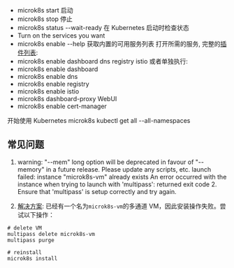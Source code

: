 - microk8s start 启动
- microk8s stop 停止
- microk8s status --wait-ready 在 Kubernetes 启动时检查状态
- Turn on the services you want
- microk8s enable --help 获取内置的可用服务列表
  打开所需的服务, 完整的[插件列表](https://microk8s.io/docs/addons#heading--list):
- microk8s enable dashboard dns registry istio 或者单独执行:
- microk8s enable dashboard
- microk8s enable dns
- microk8s enable registry
- microk8s enable istio
- microk8s dashboard-proxy WebUI
- microk8s enable cert-manager

开始使用 Kubernetes
microk8s kubectl get all --all-namespaces

## 常见问题

1. warning: "--mem" long option will be deprecated in favour of "--memory" in a future release. Please update any
   scripts, etc.
   launch failed: instance "microk8s-vm" already exists
   An error occurred with the instance when trying to launch with 'multipass': returned exit code 2.
   Ensure that 'multipass' is setup correctly and try again.

2. [解决方案](https://discuss.kubernetes.io/t/installing-on-macos/24598):
   已经有一个名为`microk8s-vm`的多通道 VM，因此安装操作失败。尝试以下操作：

```shell
# delete VM 
multipass delete microk8s-vm 
multipass purge  

# reinstall 
microk8s install
```
